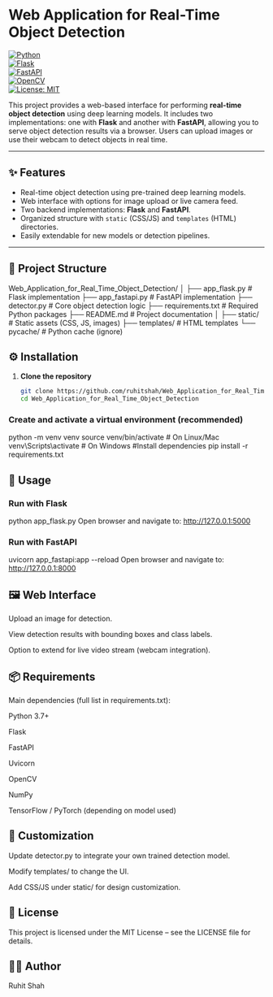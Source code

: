 # Web Application for Real-Time Object Detection

[![Python](https://img.shields.io/badge/Python-3.7%2B-blue.svg)](https://www.python.org/)  
[![Flask](https://img.shields.io/badge/Flask-2.0+-green.svg)](https://flask.palletsprojects.com/)  
[![FastAPI](https://img.shields.io/badge/FastAPI-0.70+-teal.svg)](https://fastapi.tiangolo.com/)  
[![OpenCV](https://img.shields.io/badge/OpenCV-4.x-orange.svg)](https://opencv.org/)  
[![License: MIT](https://img.shields.io/badge/License-MIT-yellow.svg)](LICENSE)  

This project provides a web-based interface for performing **real-time object detection** using deep learning models. It includes two implementations: one with **Flask** and another with **FastAPI**, allowing you to serve object detection results via a browser. Users can upload images or use their webcam to detect objects in real time.

---

## ✨ Features
- Real-time object detection using pre-trained deep learning models.
- Web interface with options for image upload or live camera feed.
- Two backend implementations: **Flask** and **FastAPI**.
- Organized structure with `static` (CSS/JS) and `templates` (HTML) directories.
- Easily extendable for new models or detection pipelines.

---

## 📂 Project Structure
Web_Application_for_Real_Time_Object_Detection/
│
├── app_flask.py # Flask implementation
├── app_fastapi.py # FastAPI implementation
├── detector.py # Core object detection logic
├── requirements.txt # Required Python packages
├── README.md # Project documentation
│
├── static/ # Static assets (CSS, JS, images)
├── templates/ # HTML templates
└── pycache/ # Python cache (ignore)


## ⚙️ Installation

1. **Clone the repository**
   ```bash
   git clone https://github.com/ruhitshah/Web_Application_for_Real_Time_Object_Detection.git
   cd Web_Application_for_Real_Time_Object_Detection
### Create and activate a virtual environment (recommended)
python -m venv venv
source venv/bin/activate   # On Linux/Mac
venv\Scripts\activate      # On Windows
#Install dependencies
pip install -r requirements.txt
## 🚀 Usage
### Run with Flask
python app_flask.py
Open browser and navigate to: http://127.0.0.1:5000

### Run with FastAPI
uvicorn app_fastapi:app --reload
Open browser and navigate to: http://127.0.0.1:8000

## 🖼️ Web Interface
Upload an image for detection.

View detection results with bounding boxes and class labels.

Option to extend for live video stream (webcam integration).

## 📦 Requirements
Main dependencies (full list in requirements.txt):

Python 3.7+

Flask

FastAPI

Uvicorn

OpenCV

NumPy

TensorFlow / PyTorch (depending on model used)

## 🔧 Customization
Update detector.py to integrate your own trained detection model.

Modify templates/ to change the UI.

Add CSS/JS under static/ for design customization.

## 📜 License
This project is licensed under the MIT License – see the LICENSE file for details.

## 👨‍💻 Author
Ruhit Shah

